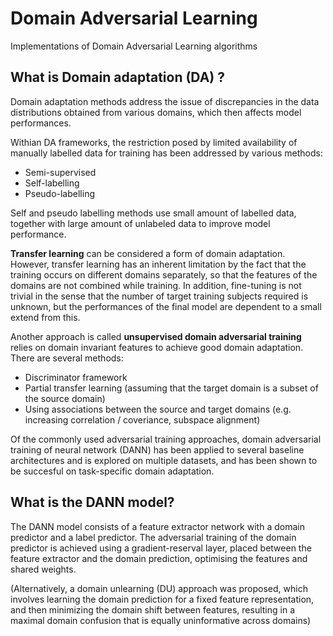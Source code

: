 # Domain Adversarial Learning
Implementations of Domain Adversarial Learning algorithms

## What is Domain adaptation (DA) ?

Domain adaptation methods address the issue of discrepancies in the data distributions obtained from various domains, which then affects model performances.

Withian DA frameworks, the restriction posed by limited availability of manually labelled data for training has been addressed by various methods:

- Semi-supervised
- Self-labelling
- Pseudo-labelling

Self and pseudo labelling methods use small amount of labelled data, together with large amount of unlabeled data to improve model performance. 

**Transfer learning** can be considered a form of domain adaptation. However, transfer learning has an inherent limitation by the fact that the training occurs on different domains separately, so that the features of the domains are not combined while training. In addition, fine-tuning is not trivial in the sense that the number of target training subjects required is unknown, but the performances of the final model are dependent to a small extend from this.

Another approach is called **unsupervised domain adversarial training** relies on domain invariant features to achieve good domain adaptation. There are several methods:

- Discriminator framework
- Partial transfer learning (assuming that the target domain is a subset of the source domain)
- Using associations between the source and target domains (e.g. increasing correlation / coveriance, subspace alignment)

Of the commonly used adversarial training approaches, domain adversarial training of neural network (DANN) has been applied to several baseline architectures and is explored on multiple datasets, and has been shown to be succesful on task-specific domain adaptation.


## What is the DANN model?

The DANN model consists of a feature extractor network with a domain predictor and a label predictor. The adversarial training of the domain predictor is achieved using a gradient-reserval layer, placed between the feature extractor and the domain prediction, optimising the features and shared weights.

(Alternatively, a domain unlearning (DU) approach was proposed, which involves learning the domain prediction for a fixed feature representation, and then minimizing the domain shift between features, resulting in a maximal domain confusion that is equally uninformative across domains)